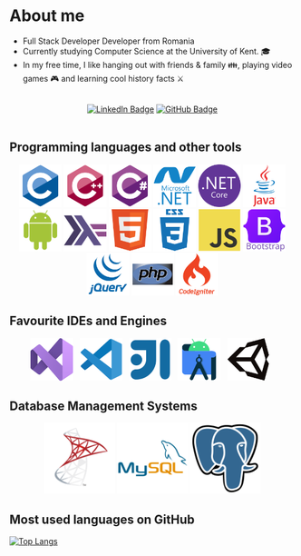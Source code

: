 # About me

* Full Stack Developer Developer from Romania
* Currently studying Computer Science at the University of Kent. 🎓
* In my free time, I like hanging out with friends & family 👪, playing video games 🎮 and learning cool history facts ⚔️

<br>

<div id="badges" align="center">
  <a href="https://www.linkedin.com/in/andrei-constantin-developer/"><img src="https://img.shields.io/badge/LinkedIn-blue?style=for-the-badge&logo=linkedin&logoColor=white" alt="LinkedIn Badge"/></a>
  <a href="https://github.com/Andrei-Constantin-Programmer"><img src="https://img.shields.io/badge/GitHub-gray?style=for-the-badge&logo=github&logoColor=white" alt="GitHub Badge"/></a>
</div>

<br>

## Programming languages and other tools

<div id="tools" align="center">
  <a href="https://en.wikipedia.org/wiki/C_(programming_language)"><img src="https://github.com/devicons/devicon/blob/master/icons/c/c-original.svg" title="C" alt="C" width="75" height="75"/></a>
  <a href="https://en.wikipedia.org/wiki/C%2B%2B"><img src="https://github.com/devicons/devicon/blob/master/icons/cplusplus/cplusplus-original.svg" title="C++" alt="C++" width="75" height="75"/></a>
  <a href="https://en.wikipedia.org/wiki/C_Sharp_(programming_language)"><img src="https://github.com/devicons/devicon/blob/master/icons/csharp/csharp-original.svg" title="C#" alt="C#" width="75" height="75"/></a>
  <a href="https://dotnet.microsoft.com/en-us/"><img src="https://github.com/devicons/devicon/blob/master/icons/dot-net/dot-net-plain-wordmark.svg" title="dotNET" alt="dotNET" width="75" height="75"/></a> 
  <a href="https://dotnet.microsoft.com/en-us/"><img src="https://github.com/devicons/devicon/blob/master/icons/dotnetcore/dotnetcore-original.svg" title="dotNET Core" alt="dotNET Core" width="75" height="75"/></a> 
  <a href="https://www.java.com/"><img src="https://github.com/devicons/devicon/blob/master/icons/java/java-original-wordmark.svg" title="Java" alt="Java" width="75" height="75"/></a>
  <a href="https://www.android.com/"><img src="https://github.com/devicons/devicon/blob/master/icons/android/android-plain.svg" title="Android" alt="Android" width="75" height="75"/></a>
  <a href="https://www.haskell.org/"><img src="https://github.com/devicons/devicon/blob/master/icons/haskell/haskell-original.svg" title="Haskell" alt="Haskell" width="75" height="75"/></a>
  <a href="https://www.w3schools.com/html/"><img src="https://github.com/devicons/devicon/blob/master/icons/html5/html5-original.svg" title="HTML5" alt="HTML" width="75" height="75"/></a>
  <a href="https://www.w3schools.com/css/"><img src="https://github.com/devicons/devicon/blob/master/icons/css3/css3-plain-wordmark.svg"  title="CSS3" alt="CSS" width="75" height="75"/></a>
  <a href="https://www.w3schools.com/js/"><img src="https://github.com/devicons/devicon/blob/master/icons/javascript/javascript-original.svg" title="JavaScript" alt="JavaScript" width="75" height="75"/></a>
  <a href="https://getbootstrap.com/"><img src="https://github.com/devicons/devicon/blob/master/icons/bootstrap/bootstrap-original-wordmark.svg" title="Bootstrap" alt="Bootstrap" width="75" height="75"></a>
  <a href="https://jquery.com/"><img src="https://github.com/devicons/devicon/blob/master/icons/jquery/jquery-plain-wordmark.svg" title="JQuery" alt="JQuery" width="75" height="75"></a>
  <a href="https://www.php.net/"><img src="https://github.com/devicons/devicon/blob/master/icons/php/php-original.svg" title="PHP" alt="PHP" width="75" height="75"></a>
  <a href="https://codeigniter.com/"><img src="https://github.com/devicons/devicon/blob/master/icons/codeigniter/codeigniter-plain-wordmark.svg" title="Code Igniter" alt="Code Igniter" width="75" height="75"></a>
</div>
  
## Favourite IDEs and Engines
<div id="ides" align="center">
  <a href="https://visualstudio.microsoft.com/"><img src="https://github.com/Andrei-Constantin-Programmer/Andrei-Constantin-Programmer/blob/main/microsoft-visual-studio.png?raw=true" title="Visual Studio" alt="Visual Studio" width="75" height="75"/></a> &nbsp;
  <a href="https://code.visualstudio.com/"><img src="https://github.com/devicons/devicon/blob/master/icons/vscode/vscode-original.svg" title="Visual Studio Code" alt="Visual Studio Code" width="75" height="75"/></a> &nbsp;
  <a href="https://www.jetbrains.com/idea/"><img src="https://github.com/devicons/devicon/blob/master/icons/intellij/intellij-plain.svg" title="IntelliJ" alt="IntelliJ" width="75" height="75"/></a> &nbsp;
  <a href="https://developer.android.com/studio"><img src="https://github.com/devicons/devicon/blob/master/icons/androidstudio/androidstudio-original.svg" title="Android Studio" alt="Android Studio" width="75" height="75"/></a> &nbsp;
  <a href="https://unity.com/"><img src="https://github.com/devicons/devicon/blob/master/icons/unity/unity-original.svg" title="Unity" alt="Unity" width="75" height="75"/></a> &nbsp;
  
</div>
  
## Database Management Systems
<div id="dbms" align="center">
  <a href="https://www.microsoft.com/en-us/sql-server/sql-server-downloads"><img src="https://github.com/Andrei-Constantin-Programmer/Andrei-Constantin-Programmer/blob/main/microsoft-sql-server.svg?raw=true" title="Microsoft SQL Server" alt="Microsoft SQL Server" width="125" height="125"/></a>
  <a href="https://www.mysql.com/"><img src="https://github.com/devicons/devicon/blob/master/icons/mysql/mysql-original-wordmark.svg" title="MySQL" alt="MySQL" width="125" height="125"/></a>
  <a href="https://www.postgresql.org/"><img src="https://github.com/devicons/devicon/blob/master/icons/postgresql/postgresql-original.svg" title="PostgreSQL" alt="PostgreSQL" width="125" height="125"/></a>
</div>

## Most used languages on GitHub
[![Top Langs](https://github-readme-stats.vercel.app/api/top-langs/?username=Andrei-Constantin-Programmer&layout=compact&theme=vision-friendly-dark)](https://github.com/anuraghazra/github-readme-stats)
